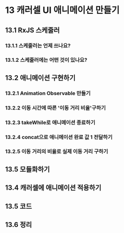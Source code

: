 # 13 캐러셀 UI 애니메이션 만들기

## 13.1 RxJS 스케줄러

### 13.1.1 스케줄러는 언제 쓰나요?

### 13.1.2 스케줄러에는 어떤 것이 있나요?

## 13.2 애니메이션 구현하기

### 13.2.1 Animation Observable 만들기

### 13.2.2 이동 시간에 따른 '이동 거리 비율'구하기

### 13.2.3 takeWhile로 애니메이션 종료하기

### 13.2.4 concat으로 애니메이션 완료 값 1 전달하기

### 13.2.5 이동 거리의 비율로 실제 이동 거리 구하기

## 13.5 모듈화하기

## 13.4 캐러셀에 애니메이션 적용하기

## 13.5 코드

## 13.6 정리
